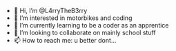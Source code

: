 - 👋 Hi, I’m @L4rryTheB3rry
- 👀 I’m interested in motorbikes and coding
- 🌱 I’m currently learning to be a coder as an apprentice
- 💞️ I’m looking to collaborate on mainly school stuff
- 📫 How to reach me: u better dont...

<!---
L4rryTheB3rry/L4rryTheB3rry is a ✨ special ✨ repository because its `README.md` (this file) appears on your GitHub profile.
You can click the Preview link to take a look at your changes.
--->
